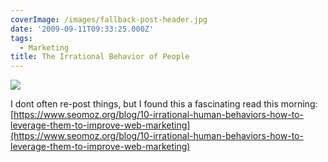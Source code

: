 ```yaml
---
coverImage: /images/fallback-post-header.jpg
date: '2009-09-11T09:33:25.000Z'
tags:
  - Marketing
title: The Irrational Behavior of People
---
```


![](https://farm3.static.flickr.com/2227/2291518025_994bbb93d7.jpg)

I dont often re-post things, but I found this a fascinating read this morning: [https://www.seomoz.org/blog/10-irrational-human-behaviors-how-to-leverage-them-to-improve-web-marketing](https://www.seomoz.org/blog/10-irrational-human-behaviors-how-to-leverage-them-to-improve-web-marketing)
